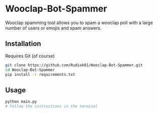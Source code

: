 # Wooclap-Bot-Spammer

Wooclap spamming tool allows you to spam a wooclap poll with a large number of users or emojis and spam answers.

## Installation

Requires Git (of course)

```bash
git clone https://github.com/Rudiak01/Wooclap-Bot-Spammer.git
cd Wooclap-Bot-Spammer
pip install -r requirements.txt
```

## Usage

```bash
python main.py
# Follow the instructions in the terminal
```
